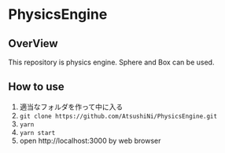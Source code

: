 # PhysicsEngine

## OverView
This repository is physics engine. Sphere and Box can be used.

## How to use
1. 適当なフォルダを作って中に入る
2. ```git clone https://github.com/AtsushiNi/PhysicsEngine.git```
3. ```yarn```
4. ```yarn start```
5. open http://localhost:3000 by web browser
